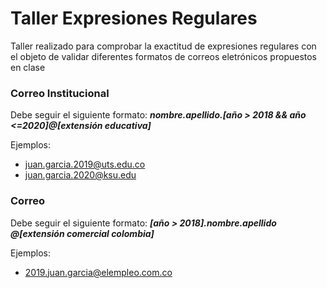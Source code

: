 # Taller Expresiones Regulares

Taller realizado para comprobar la exactitud de expresiones regulares con el objeto de validar diferentes formatos de correos eletrónicos propuestos en clase

### Correo Institucional
Debe seguir el siguiente formato:
_**nombre.apellido.[año > 2018 && año <=2020]@[extensión educativa]**_

Ejemplos:
-   juan.garcia.2019@uts.edu.co
-   juan.garcia.2020@ksu.edu


### Correo

Debe seguir el siguiente formato:
_**[año > 2018].nombre.apellido @[extensión comercial colombia]**_

Ejemplos:
-   2019.juan.garcia@elempleo.com.co